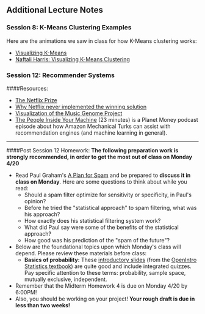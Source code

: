 ## Additional Lecture Notes


### Session 8: K-Means Clustering Examples

Here are the animations we saw in class for how K-Means clustering works:

* [Visualizing K-Means](http://tech.nitoyon.com/en/blog/2013/11/07/k-means/)
* [Naftali Harris: Visualizing K-Means Clustering](http://www.naftaliharris.com/blog/visualizing-k-means-clustering/)


### Session 12: Recommender Systems

####Resources:
* [The Netflix Prize](http://techblog.netflix.com/2012/04/netflix-recommendations-beyond-5-stars.html)
* [Why Netflix never implemented the winning solution](https://www.techdirt.com/blog/innovation/articles/20120409/03412518422/why-netflix-never-implemented-algorithm-that-won-netflix-1-million-challenge.shtml)
* [Visualization of the Music Genome Project](http://www.music-map.com/)
* [The People Inside Your Machine](http://www.npr.org/blogs/money/2015/01/30/382657657/episode-600-the-people-inside-your-machine) (23 minutes) is a Planet Money podcast episode about how Amazon Mechanical Turks can assist with recommendation engines (and machine learning in general).

---

####Post Session 12 Homework:
**The following preparation work is strongly recommended, in order to get the most out of class on Monday 4/20**

* Read Paul Graham's [A Plan for Spam](http://www.paulgraham.com/spam.html) and be prepared to **discuss it in class on Monday**. Here are some questions to think about while you read:
    * Should a spam filter optimize for sensitivity or specificity, in Paul's opinion?
    * Before he tried the "statistical approach" to spam filtering, what was his approach?
    * How exactly does his statistical filtering system work?
    * What did Paul say were some of the benefits of the statistical approach?
    * How good was his prediction of the "spam of the future"?
* Below are the foundational topics upon which Monday's class will depend. Please review these materials before class:
    * **Basics of probability:** These [introductory slides](https://docs.google.com/presentation/d/1cM2dVbJgTWMkHoVNmYlB9df6P2H8BrjaqAcZTaLe9dA/edit#slide=id.gfc3caad2_00) (from the [OpenIntro Statistics textbook](https://www.openintro.org/stat/textbook.php)) are quite good and include integrated quizzes. Pay specific attention to these terms: probability, sample space, mutually exclusive, independent.
* Remember that the Midterm Homework 4 is due on Monday 4/20 by 6:00PM!
* Also, you should be working on your project! **Your rough draft is due in less than two weeks!**